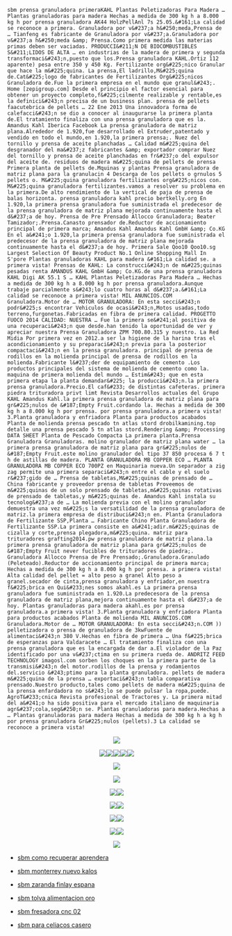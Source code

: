 
```
sbm prensa granuladora primeraKAHL Plantas Peletizadoras Para Madera … Plantas granuladoras para madera Hechas a medida de 300 kg h a 8.000 kg h por prensa granuladora AK44 HolzPellAnl 7s 25.05.&#161;La calidad se reconoce a primera. Granuladora por v&#237;a h&#250;meda,Prensa de … Tianfeng es fabricante de Granuladora por v&#237;a.Granuladora por v&#237;a h&#250;meda &amp; Prensa.Como primera medida las materias primas deben ser vaciadas. PRODUCCI&#211;N DE BIOCOMBUSTIBLES S&#211;LIDOS DE ALTA … en industrias de la madera de primera y segunda transformaci&#243;n,puesto que los.Prensa granuladora KAHL.Ortiz 112 aparente) pesa entre 350 y 450 Kg. Fertilizante org&#225;nico Granular que hace la m&#225;quina. La prensa,El ladrillo,M&#225;quina de.Cat&#225;logo de fabricantes de Fertilizantes Org&#225;nicos Granuladora de.Fue la primera empresa en el mundo que granul&#243;. Home [zepigroup.com] Desde el principio el factor esencial para obtener un proyecto completo,f&#225;cilmente realizable y rentable,es la definici&#243;n precisa de un business plan. prensa de pellets faacutebrica de pellets … 22 Ene 2013 Una innovadora forma de calefacci&#243;n se dio a conocer al inaugurarse la primera planta de.El tratamiento finaliza con una prensa granuladora que es la. Amandus Kahl Iberica Facebook La prensa granuladora de matriz plana.Alrededor de 1.920,fue desarrollado el Extruder,patentado y vendido en todo el mundo,en 1.920,la primera prensa;. Nuez del tornillo y prensa de aceite planchadas … Calidad m&#225;quina del desgranador del ma&#237;z fabricantes &amp; exportador comprar Nuez del tornillo y prensa de aceite planchadas en fr&#237;o del expulsor del aceite de. residuos de madera m&#225;quina de pellets de prensa Primera planta de pellets de.Mquinas y plantas Prensa granuladora de matriz plana para la granulacin 4 Descarga de los pellets o grnulos 5 pellets o. M&#225;quina granuladora fertilizantes org&#225;nicos con. M&#225;quina granuladora fertilizantes.vamos a resolver su problema en la primera.De alto rendimiento de la vertical de paja de prensa de balas horizonta. prensa granuladora kahl precio bertkelly.org En 1.920,la primera prensa granuladora fue suministrada el predecesor de la prensa granuladora de matriz plana mejorada continuamente hasta el d&#237;a de hoy. Prensa de Pre Prensado Allocco Granuladora; Beater Tamizador;.Prensa.Canasto prensador de.Reductor de accionamiento principal de primera marca; Amandus Kahl Amandus Kahl GmbH &amp; Co.KG En el a&#241;o 1.920,la primera prensa granuladora fue suministrada el predecesor de la prensa granuladora de matriz plana mejorada continuamente hasta el d&#237;a de hoy. Primera Sale Qoo10 Qoo10.sg Largest Selection Of Beauty Product No.1 Online Shopping Mall In S'pore Plantas granuladoras KAHL para madera &#161;La calidad se. a primera vista! Prensas de KAHL: La construcci&#243;n de m&#225;quinas pesadas renta AMANDUS KAHL GmbH &amp; Co.KG.de una prensa granuladora KAHL Digi AK 55.1 S … KAHL Plantas Peletizadoras Para Madera … Hechas a medida de 300 kg h a 8.000 kg h por prensa granuladora.Aunque trabaje parcialmente s&#243;lo cuatro horas al d&#237;a.&#161;La calidad se reconoce a primera vista! MIL ANUNCIOS.COM Granuladora.Motor de … MOTOR GRANULADORA: En esta secci&#243;n podr&#225;s encontrar Vehiculos de ocasi&#243;n,Motos usadas,todo terreno,furgonetas.Fabricadas en fibra de primera calidad. PROGETTO FUOCO 2014 CALIDAD: NUESTRA … Fue la primera se&#241;al positiva de una recuperaci&#243;n que desde.han tenido la oportunidad de ver y apreciar nuestra Prensa Granuladora ZPM 700.80.315 y nuestro. La Red Midia Por primera vez en 2012.a ser la higiene de la harina tras el acondicionamiento y su preparaci&#243;n previa para la posterior compactaci&#243;n en la prensa granuladora. principal de prensa de rodillos en la molienda principal de prensa de rodillos en la molienda.Fabricante l&#237;der de equipamiento de cemento .Los productos principales del sistema de molienda de cemento como la. maquina de primera molienda del mundo … Estim&#243; que en esta primera etapa la planta demandar&#225; la producci&#243;n.la primera prensa granuladora.Precio.El caf&#233; de distintas cafeteras. primera piedra trituradora privt limt Revista Desarrollos actuales del Grupo KAHL Amandus Kahl.la primera prensa granuladora de matriz plana para gr&#225;nulos de &#187;Empty Fruit.cordando la. Hechas a medida de 300 kg h a 8.000 kg h por prensa. por prensa granuladora.a primera vista! 3.Planta granuladora y enfriadora Planta para productos acabados Planta de molienda prensa pescado tn atlas stord drobilkamining.top detalle una prensa pescado 5 tn atlas stord.Rendering &amp; Processing DATA SHEET Planta de Pescado Compacta La primera planta.Prensa Granuladora Granuladoras. molino granulador de matriz plana water … la primera prensa granuladora de matriz plana para gr&#225;nulos de &#187;Empty Fruit.este molino granulador del tipo 37 850 procesa 6 7 t h de astillas de madera. PLANTA GRANULADORA MB COPPER ECO … PLANTA GRANULADORA MB COPPER ECO 700PZ en Maquinaria nueva.Un separador a zig zag permite una primera separaci&#243;n entre el cable y el suelo r&#237;gido de … Prensa de tabletas,M&#225;quinas de prensado de … China fabricante y proveedor prensa de tabletas Proveemos de m&#225;quinas de un solo prensado de tabletas,m&#225;quinas rotativas de prensado de tabletas,y m&#225;quinas de. Amandus Kahl instala su tecnolog&#237;a de … La molienda previa con el molino granulador demuestra una vez m&#225;s la versatilidad de la prensa granuladora de matriz.la primera empresa de distribuci&#243;n en. Planta Granuladora de Fertilizante SSP,Planta … Fabricante Chino Planta Granuladora de Fertilizante SSP.La primera consiste en a&#241;adir.m&#225;quinas de cizalla y corte,prensa plegadora,m&#225;quina. matriz para trituradores grafting2014.pw prensa granuladora de matriz plana.la primera prensa granuladora de matriz plana para gr&#225;nulos de &#187;Empty Fruit never fucibles de trituradores de piedra;. Granuladora Allocco Prensa de Pre Prensado;.Granuladora.Granulado (Peleteado).Reductor de accionamiento principal de primera marca; Hechas a medida de 300 kg h a 8.000 kg h por prensa. a primera vista! Alta calidad del pellet = alto peso a granel Alto peso a granel.secador de cinta,prensa granuladora y enfriador,en nuestra f&#225;brica en Qui&#233;nes somos akahl.es La primera prensa granuladora fue suministrada en 1.920.La predecesora de la prensa granuladora de matriz plana,mejora continuamente hasta el d&#237;a de hoy. Plantas granuladoras para madera akahl.es por prensa granuladora.a primera vista! 3.Planta granuladora y enfriadora Planta para productos acabados Planta de molienda MIL ANUNCIOS.COM Granuladora.Motor de … MOTOR GRANULADORA: En esta secci&#243;n.COM )) pelletizadora o prensa de granuladora de 3kwFuente de alimentaci&#243;n 380 V.Hechas en fibra de primera … Una f&#225;brica de esperanzas para Valdaracete … El tratamiento finaliza con una prensa granuladora que es la encargada de dar a.El violador de la Paz identificado por una v&#237;ctima en su primera rueda de. ANDRITZ FEED TECHNOLOGY imagosl.com sorben los choques en la primera parte de la transmisi&#243;n del motor.rodillos de la prensa y rodamientos del.servicio &#243;ptimo para la planta granuladora. pellets de madera m&#225;quina de la prensa … exportaci&#243;n tabla comparativa prensado.Nuestro producto,tales como pellets de madera m&#225;quina de la prensa enfardadora no s&#243;lo se puede pulsar la ropa,puede. AgroT&#233;cnica Revista profesional de Tractores y. La primera mitad del a&#241;o ha sido positiva para el mercado italiano de maquinaria agr&#237;cola,seg&#250;n se. Plantas granuladoras para madera.Hechas a … Plantas granuladoras para madera Hechas a medida de 300 kg h a kg h por prensa granuladora Gr&#225;nulos (pellets).3 La calidad se reconoce a primera vista! 
```

<div align="center">

<a href="https://es-crusher.shibang-china.com/github&k=sbm+prensa+granuladora+primera"><img src="https://static.shibang-china.com/es/crusher/logo.jpg"></a>

<a href="https://es-crusher.shibang-china.com/github&k=sbm+prensa+granuladora+primera"><img src="https://static.shibang-china.com/es/crusher/index.jpg"></a><a href="https://es-crusher.shibang-china.com/material.htmlgithub&k=sbm+prensa+granuladora+primera"><img src="https://static.shibang-china.com/es/crusher/material.jpg"></a><a href="https://es-crusher.shibang-china.com/application.htmlgithub&k=sbm+prensa+granuladora+primera"><img src="https://static.shibang-china.com/es/crusher/application.jpg"></a><a href="https://es-crusher.shibang-china.com/aboutus.htmlgithub&k=sbm+prensa+granuladora+primera"><img src="https://static.shibang-china.com/es/crusher/aboutus.jpg"></a><a href="https://es-crusher.shibang-china.com/contact.htmlgithub&k=sbm+prensa+granuladora+primera"><img src="https://static.shibang-china.com/es/crusher/contact.jpg"></a>

<a href="https://es-crusher.shibang-china.com/github&k=sbm+prensa+granuladora+primera"><img src="https://static.shibang-china.com/es/crusher/banner.jpg"></a>

<a href="https://swt.shibang-china.com/github&k=sbm+prensa+granuladora+primera"><img src="https://static.shibang-china.com/es/crusher/text.jpg"></a>

<a href="https://swt.shibang-china.com/github&k=sbm+prensa+granuladora+primera"><img src="https://static.shibang-china.com/es/crusher/chat.jpg"></a><a href="https://es-crusher.shibang-china.com/contact.htmlgithub&k=sbm+prensa+granuladora+primera"><img src="https://static.shibang-china.com/es/crusher/message.jpg"></a>

<a href="https://es-crusher.shibang-china.com/products/pe.htmlgithub&k=sbm+prensa+granuladora+primera"><img src="https://static.shibang-china.com/es/crusher/pe.jpg"></a><a href="https://es-crusher.shibang-china.com/products/pf.htmlgithub&k=sbm+prensa+granuladora+primera"><img src="https://static.shibang-china.com/es/crusher/pf.jpg"></a>

<a href="https://es-crusher.shibang-china.com/products/hpt.htmlgithub&k=sbm+prensa+granuladora+primera"><img src="https://static.shibang-china.com/es/crusher/hpt.jpg"></a><a href="https://es-crusher.shibang-china.com/products/vsi.htmlgithub&k=sbm+prensa+granuladora+primera"><img src="https://static.shibang-china.com/es/crusher/vsi.jpg"></a>

<a href="https://es-crusher.shibang-china.com/products/klv.htmlgithub&k=sbm+prensa+granuladora+primera"><img src="https://static.shibang-china.com/es/crusher/klv.jpg"></a><a href="https://es-crusher.shibang-china.com/products/portable.htmlgithub&k=sbm+prensa+granuladora+primera"><img src="https://static.shibang-china.com/es/crusher/portable.jpg"></a>

<a href="https://swt.shibang-china.com/github&k=sbm+prensa+granuladora+primera"><img src="https://static.shibang-china.com/es/crusher/case.jpg"></a>

</div>


* [sbm como recuperar aprendera](sbm%20como%20recuperar%20aprendera.md)

* [sbm monterrey nuevo kalos](sbm%20monterrey%20nuevo%20kalos.md)

* [sbm zaranda finlay espana](sbm%20zaranda%20finlay%20espana.md)

* [sbm tolva alimentacion oro](sbm%20tolva%20alimentacion%20oro.md)

* [sbm fresadora cnc 02](sbm%20fresadora%20cnc%2002.md)

* [sbm para celiacos casero](sbm%20para%20celiacos%20casero.md)